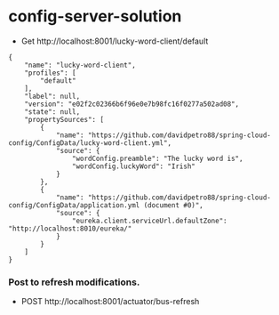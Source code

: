 # config-server-solution


 - Get http://localhost:8001/lucky-word-client/default
 
 ```
 {
     "name": "lucky-word-client",
     "profiles": [
         "default"
     ],
     "label": null,
     "version": "e02f2c02366b6f96e0e7b98fc16f0277a502ad08",
     "state": null,
     "propertySources": [
         {
             "name": "https://github.com/davidpetro88/spring-cloud-config/ConfigData/lucky-word-client.yml",
             "source": {
                 "wordConfig.preamble": "The lucky word is",
                 "wordConfig.luckyWord": "Irish"
             }
         },
         {
             "name": "https://github.com/davidpetro88/spring-cloud-config/ConfigData/application.yml (document #0)",
             "source": {
                 "eureka.client.serviceUrl.defaultZone": "http://localhost:8010/eureka/"
             }
         }
     ]
 }
 
 ```
 
 ### Post to refresh modifications.
 - POST http://localhost:8001/actuator/bus-refresh